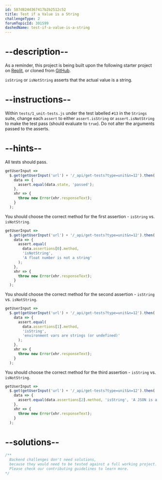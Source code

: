 ```yaml
---
id: 587d824d367417b2b2512c52
title: Test if a Value is a String
challengeType: 2
forumTopicId: 301599
dashedName: test-if-a-value-is-a-string
---
```


# --description--

As a reminder, this project is being built upon the following starter project on [Replit](https://replit.com/github/freeCodeCamp/boilerplate-mochachai), or cloned from [GitHub](https://github.com/freeCodeCamp/boilerplate-mochachai/).

`isString` or `isNotString` asserts that the actual value is a string.

# --instructions--

Within `tests/1_unit-tests.js` under the test labelled `#13` in the `Strings` suite, change each `assert` to either `assert.isString` or `assert.isNotString` to make the test pass (should evaluate to `true`). Do not alter the arguments passed to the asserts.

# --hints--

All tests should pass.

```js
getUserInput =>
  $.get(getUserInput('url') + '/_api/get-tests?type=unit&n=12').then(
    data => {
      assert.equal(data.state, 'passed');
    },
    xhr => {
      throw new Error(xhr.responseText);
    }
  );
```

You should choose the correct method for the first assertion - `isString` vs. `isNotString`.

```js
getUserInput =>
  $.get(getUserInput('url') + '/_api/get-tests?type=unit&n=12').then(
    data => {
      assert.equal(
        data.assertions[0].method,
        'isNotString',
        'A float number is not a string'
      );
    },
    xhr => {
      throw new Error(xhr.responseText);
    }
  );
```

You should choose the correct method for the second assertion - `isString` vs. `isNotString`.

```js
getUserInput =>
  $.get(getUserInput('url') + '/_api/get-tests?type=unit&n=12').then(
    data => {
      assert.equal(
        data.assertions[1].method,
        'isString',
        'environment vars are strings (or undefined)'
      );
    },
    xhr => {
      throw new Error(xhr.responseText);
    }
  );
```

You should choose the correct method for the third assertion - `isString` vs. `isNotString`.

```js
getUserInput =>
  $.get(getUserInput('url') + '/_api/get-tests?type=unit&n=12').then(
    data => {
      assert.equal(data.assertions[2].method, 'isString', 'A JSON is a string');
    },
    xhr => {
      throw new Error(xhr.responseText);
    }
  );
```

# --solutions--

```js
/**
  Backend challenges don't need solutions, 
  because they would need to be tested against a full working project. 
  Please check our contributing guidelines to learn more.
*/
```
